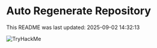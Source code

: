 # Auto Regenerate Repository

This README was last updated: 2025-09-02 14:32:13

 ![TryHackMe](https://tryhackme.com/badge/533634)